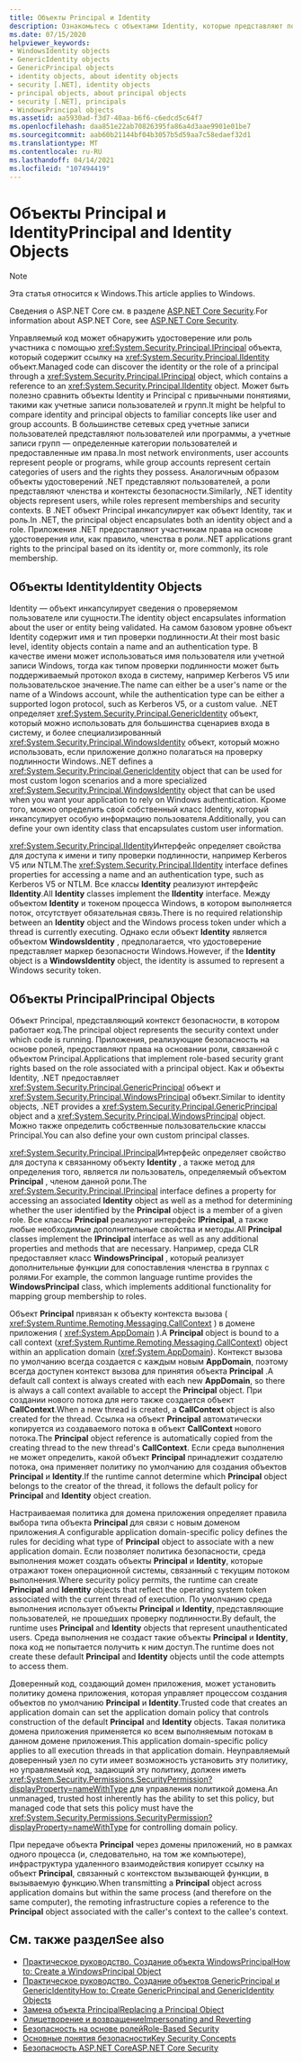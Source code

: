 ```yaml
---
title: Объекты Principal и Identity
description: Ознакомьтесь с объектами Identity, которые представляют пользователей в .NET. Также ознакомьтесь с основными объектами, которые инкапсулируют объект Identity & роли.
ms.date: 07/15/2020
helpviewer_keywords:
- WindowsIdentity objects
- GenericIdentity objects
- GenericPrincipal objects
- identity objects, about identity objects
- security [.NET], identity objects
- principal objects, about principal objects
- security [.NET], principals
- WindowsPrincipal objects
ms.assetid: aa5930ad-f3d7-40aa-b6f6-c6edcd5c64f7
ms.openlocfilehash: daa851e22ab70826395fa86a4d3aae9901e01be7
ms.sourcegitcommit: aab60b21144bf04b3057b5d59aa7c58edaef32d1
ms.translationtype: MT
ms.contentlocale: ru-RU
ms.lasthandoff: 04/14/2021
ms.locfileid: "107494419"
---
```

# <a name="principal-and-identity-objects"></a><span data-ttu-id="db24f-104">Объекты Principal и Identity</span><span class="sxs-lookup"><span data-stu-id="db24f-104">Principal and Identity Objects</span></span>

> [!NOTE]
> <span data-ttu-id="db24f-105">Эта статья относится к Windows.</span><span class="sxs-lookup"><span data-stu-id="db24f-105">This article applies to Windows.</span></span>
>
> <span data-ttu-id="db24f-106">Сведения о ASP.NET Core см. в разделе [ASP.NET Core Security](/aspnet/core/security/).</span><span class="sxs-lookup"><span data-stu-id="db24f-106">For information about ASP.NET Core, see [ASP.NET Core Security](/aspnet/core/security/).</span></span>

<span data-ttu-id="db24f-107">Управляемый код может обнаружить удостоверение или роль участника с помощью <xref:System.Security.Principal.IPrincipal> объекта, который содержит ссылку на <xref:System.Security.Principal.IIdentity> объект.</span><span class="sxs-lookup"><span data-stu-id="db24f-107">Managed code can discover the identity or the role of a principal through a <xref:System.Security.Principal.IPrincipal> object, which contains a reference to an <xref:System.Security.Principal.IIdentity> object.</span></span> <span data-ttu-id="db24f-108">Может быть полезно сравнить объекты Identity и Principal с привычными понятиями, такими как учетные записи пользователей и групп.</span><span class="sxs-lookup"><span data-stu-id="db24f-108">It might be helpful to compare identity and principal objects to familiar concepts like user and group accounts.</span></span> <span data-ttu-id="db24f-109">В большинстве сетевых сред учетные записи пользователей представляют пользователей или программы, а учетные записи групп — определенные категории пользователей и предоставленные им права.</span><span class="sxs-lookup"><span data-stu-id="db24f-109">In most network environments, user accounts represent people or programs, while group accounts represent certain categories of users and the rights they possess.</span></span> <span data-ttu-id="db24f-110">Аналогичным образом объекты удостоверений .NET представляют пользователей, а роли представляют членства и контексты безопасности.</span><span class="sxs-lookup"><span data-stu-id="db24f-110">Similarly, .NET identity objects represent users, while roles represent memberships and security contexts.</span></span> <span data-ttu-id="db24f-111">В .NET объект Principal инкапсулирует как объект Identity, так и роль.</span><span class="sxs-lookup"><span data-stu-id="db24f-111">In .NET, the principal object encapsulates both an identity object and a role.</span></span> <span data-ttu-id="db24f-112">Приложения .NET предоставляют участникам права на основе удостоверения или, как правило, членства в роли.</span><span class="sxs-lookup"><span data-stu-id="db24f-112">.NET applications grant rights to the principal based on its identity or, more commonly, its role membership.</span></span>  
  
## <a name="identity-objects"></a><span data-ttu-id="db24f-113">Объекты Identity</span><span class="sxs-lookup"><span data-stu-id="db24f-113">Identity Objects</span></span>

<span data-ttu-id="db24f-114">Identity — объект инкапсулирует сведения о проверяемом пользователе или сущности.</span><span class="sxs-lookup"><span data-stu-id="db24f-114">The identity object encapsulates information about the user or entity being validated.</span></span> <span data-ttu-id="db24f-115">На самом базовом уровне объект Identity содержит имя и тип проверки подлинности.</span><span class="sxs-lookup"><span data-stu-id="db24f-115">At their most basic level, identity objects contain a name and an authentication type.</span></span> <span data-ttu-id="db24f-116">В качестве имени может использоваться имя пользователя или учетной записи Windows, тогда как типом проверки подлинности может быть поддерживаемый протокол входа в систему, например Kerberos V5 или пользовательское значение.</span><span class="sxs-lookup"><span data-stu-id="db24f-116">The name can either be a user's name or the name of a Windows account, while the authentication type can be either a supported logon protocol, such as Kerberos V5, or a custom value.</span></span> <span data-ttu-id="db24f-117">.NET определяет <xref:System.Security.Principal.GenericIdentity> объект, который можно использовать для большинства сценариев входа в систему, и более специализированный <xref:System.Security.Principal.WindowsIdentity> объект, который можно использовать, если приложение должно полагаться на проверку подлинности Windows.</span><span class="sxs-lookup"><span data-stu-id="db24f-117">.NET defines a <xref:System.Security.Principal.GenericIdentity> object that can be used for most custom logon scenarios and a more specialized <xref:System.Security.Principal.WindowsIdentity> object that can be used when you want your application to rely on Windows authentication.</span></span> <span data-ttu-id="db24f-118">Кроме того, можно определить свой собственный класс Identity, который инкапсулирует особую информацию пользователя.</span><span class="sxs-lookup"><span data-stu-id="db24f-118">Additionally, you can define your own identity class that encapsulates custom user information.</span></span>  
  
<span data-ttu-id="db24f-119"><xref:System.Security.Principal.IIdentity>Интерфейс определяет свойства для доступа к имени и типу проверки подлинности, например Kerberos V5 или NTLM.</span><span class="sxs-lookup"><span data-stu-id="db24f-119">The <xref:System.Security.Principal.IIdentity> interface defines properties for accessing a name and an authentication type, such as Kerberos V5 or NTLM.</span></span> <span data-ttu-id="db24f-120">Все классы **Identity** реализуют интерфейс **IIdentity**.</span><span class="sxs-lookup"><span data-stu-id="db24f-120">All **Identity** classes implement the **IIdentity** interface.</span></span> <span data-ttu-id="db24f-121">Между объектом **Identity** и токеном процесса Windows, в котором выполняется поток, отсутствует обязательная связь.</span><span class="sxs-lookup"><span data-stu-id="db24f-121">There is no required relationship between an **Identity** object and the Windows process token under which a thread is currently executing.</span></span> <span data-ttu-id="db24f-122">Однако если объект **Identity** является объектом **WindowsIdentity** , предполагается, что удостоверение представляет маркер безопасности Windows.</span><span class="sxs-lookup"><span data-stu-id="db24f-122">However, if the **Identity** object is a **WindowsIdentity** object, the identity is assumed to represent a Windows security token.</span></span>  
  
## <a name="principal-objects"></a><span data-ttu-id="db24f-123">Объекты Principal</span><span class="sxs-lookup"><span data-stu-id="db24f-123">Principal Objects</span></span>

<span data-ttu-id="db24f-124">Объект Principal, представляющий контекст безопасности, в котором работает код.</span><span class="sxs-lookup"><span data-stu-id="db24f-124">The principal object represents the security context under which code is running.</span></span> <span data-ttu-id="db24f-125">Приложения, реализующие безопасность на основе ролей, предоставляют права на основании роли, связанной с объектом Principal.</span><span class="sxs-lookup"><span data-stu-id="db24f-125">Applications that implement role-based security grant rights based on the role associated with a principal object.</span></span> <span data-ttu-id="db24f-126">Как и объекты Identity, .NET предоставляет <xref:System.Security.Principal.GenericPrincipal> объект и <xref:System.Security.Principal.WindowsPrincipal> объект.</span><span class="sxs-lookup"><span data-stu-id="db24f-126">Similar to identity objects, .NET provides a <xref:System.Security.Principal.GenericPrincipal> object and a <xref:System.Security.Principal.WindowsPrincipal> object.</span></span> <span data-ttu-id="db24f-127">Можно также определить собственные пользовательские классы Principal.</span><span class="sxs-lookup"><span data-stu-id="db24f-127">You can also define your own custom principal classes.</span></span>  
  
<span data-ttu-id="db24f-128"><xref:System.Security.Principal.IPrincipal>Интерфейс определяет свойство для доступа к связанному объекту **Identity** , а также метод для определения того, является ли пользователь, определяемый объектом **Principal** , членом данной роли.</span><span class="sxs-lookup"><span data-stu-id="db24f-128">The <xref:System.Security.Principal.IPrincipal> interface defines a property for accessing an associated **Identity** object as well as a method for determining whether the user identified by the **Principal** object is a member of a given role.</span></span> <span data-ttu-id="db24f-129">Все классы **Principal** реализуют интерфейс **IPrincipal**, а также любые необходимые дополнительные свойства и методы.</span><span class="sxs-lookup"><span data-stu-id="db24f-129">All **Principal** classes implement the **IPrincipal** interface as well as any additional properties and methods that are necessary.</span></span> <span data-ttu-id="db24f-130">Например, среда CLR предоставляет класс **WindowsPrincipal** , который реализует дополнительные функции для сопоставления членства в группах с ролями.</span><span class="sxs-lookup"><span data-stu-id="db24f-130">For example, the common language runtime provides the **WindowsPrincipal** class, which implements additional functionality for mapping group membership to roles.</span></span>  
  
<span data-ttu-id="db24f-131">Объект **Principal** привязан к объекту контекста вызова ( <xref:System.Runtime.Remoting.Messaging.CallContext> ) в домене приложения ( <xref:System.AppDomain> ).</span><span class="sxs-lookup"><span data-stu-id="db24f-131">A **Principal** object is bound to a call context (<xref:System.Runtime.Remoting.Messaging.CallContext>) object within an application domain (<xref:System.AppDomain>).</span></span> <span data-ttu-id="db24f-132">Контекст вызова по умолчанию всегда создается с каждым новым **AppDomain**, поэтому всегда доступен контекст вызова для принятия объекта **Principal** .</span><span class="sxs-lookup"><span data-stu-id="db24f-132">A default call context is always created with each new **AppDomain**, so there is always a call context available to accept the **Principal** object.</span></span> <span data-ttu-id="db24f-133">При создании нового потока для него также создается объект **CallContext**.</span><span class="sxs-lookup"><span data-stu-id="db24f-133">When a new thread is created, a **CallContext** object is also created for the thread.</span></span> <span data-ttu-id="db24f-134">Ссылка на объект **Principal** автоматически копируется из создаваемого потока в объект **CallContext** нового потока.</span><span class="sxs-lookup"><span data-stu-id="db24f-134">The **Principal** object reference is automatically copied from the creating thread to the new thread's **CallContext**.</span></span> <span data-ttu-id="db24f-135">Если среда выполнения не может определить, какой объект **Principal** принадлежит создателю потока, она применяет политику по умолчанию для создания объектов **Principal** и **Identity**.</span><span class="sxs-lookup"><span data-stu-id="db24f-135">If the runtime cannot determine which **Principal** object belongs to the creator of the thread, it follows the default policy for **Principal** and **Identity** object creation.</span></span>  
  
<span data-ttu-id="db24f-136">Настраиваемая политика для домена приложения определяет правила выбора типа объекта **Principal** для связи с новым доменом приложения.</span><span class="sxs-lookup"><span data-stu-id="db24f-136">A configurable application domain-specific policy defines the rules for deciding what type of **Principal** object to associate with a new application domain.</span></span> <span data-ttu-id="db24f-137">Если позволяет политика безопасности, среда выполнения может создать объекты **Principal** и **Identity**, которые отражают токен операционной системы, связанный с текущим потоком выполнения.</span><span class="sxs-lookup"><span data-stu-id="db24f-137">Where security policy permits, the runtime can create **Principal** and **Identity** objects that reflect the operating system token associated with the current thread of execution.</span></span> <span data-ttu-id="db24f-138">По умолчанию среда выполнения использует объекты **Principal** и **Identity**, представляющие пользователей, не прошедших проверку подлинности.</span><span class="sxs-lookup"><span data-stu-id="db24f-138">By default, the runtime uses **Principal** and **Identity** objects that represent unauthenticated users.</span></span> <span data-ttu-id="db24f-139">Среда выполнения не создаст такие объекты **Principal** и **Identity**, пока код не попытается получить к ним доступ.</span><span class="sxs-lookup"><span data-stu-id="db24f-139">The runtime does not create these default **Principal** and **Identity** objects until the code attempts to access them.</span></span>  
  
<span data-ttu-id="db24f-140">Доверенный код, создающий домен приложения, может установить политику домена приложения, которая управляет процессом создания объектов по умолчанию **Principal** и **Identity**.</span><span class="sxs-lookup"><span data-stu-id="db24f-140">Trusted code that creates an application domain can set the application domain policy that controls construction of the default **Principal** and **Identity** objects.</span></span> <span data-ttu-id="db24f-141">Такая политика домена приложения применяется ко всем выполняемым потокам в данном домене приложения.</span><span class="sxs-lookup"><span data-stu-id="db24f-141">This application domain-specific policy applies to all execution threads in that application domain.</span></span> <span data-ttu-id="db24f-142">Неуправляемый доверенный узел по сути имеет возможность установить эту политику, но управляемый код, задающий эту политику, должен иметь <xref:System.Security.Permissions.SecurityPermission?displayProperty=nameWithType> для управления политикой домена.</span><span class="sxs-lookup"><span data-stu-id="db24f-142">An unmanaged, trusted host inherently has the ability to set this policy, but managed code that sets this policy must have the <xref:System.Security.Permissions.SecurityPermission?displayProperty=nameWithType> for controlling domain policy.</span></span>  
  
<span data-ttu-id="db24f-143">При передаче объекта **Principal** через домены приложений, но в рамках одного процесса (и, следовательно, на том же компьютере), инфраструктура удаленного взаимодействия копирует ссылку на объект **Principal**, связанный с контекстом вызывающей функции, в вызываемую функцию.</span><span class="sxs-lookup"><span data-stu-id="db24f-143">When transmitting a **Principal** object across application domains but within the same process (and therefore on the same computer), the remoting infrastructure copies a reference to the **Principal** object associated with the caller's context to the callee's context.</span></span>  
  
## <a name="see-also"></a><span data-ttu-id="db24f-144">См. также раздел</span><span class="sxs-lookup"><span data-stu-id="db24f-144">See also</span></span>

- [<span data-ttu-id="db24f-145">Практическое руководство. Создание объекта WindowsPrincipal</span><span class="sxs-lookup"><span data-stu-id="db24f-145">How to: Create a WindowsPrincipal Object</span></span>](how-to-create-a-windowsprincipal-object.md)
- [<span data-ttu-id="db24f-146">Практическое руководство. Создание объектов GenericPrincipal и GenericIdentity</span><span class="sxs-lookup"><span data-stu-id="db24f-146">How to: Create GenericPrincipal and GenericIdentity Objects</span></span>](how-to-create-genericprincipal-and-genericidentity-objects.md)
- [<span data-ttu-id="db24f-147">Замена объекта Principal</span><span class="sxs-lookup"><span data-stu-id="db24f-147">Replacing a Principal Object</span></span>](replacing-a-principal-object.md)
- [<span data-ttu-id="db24f-148">Олицетворение и возвращение</span><span class="sxs-lookup"><span data-stu-id="db24f-148">Impersonating and Reverting</span></span>](impersonating-and-reverting.md)
- [<span data-ttu-id="db24f-149">Безопасность на основе ролей</span><span class="sxs-lookup"><span data-stu-id="db24f-149">Role-Based Security</span></span>](role-based-security.md)
- [<span data-ttu-id="db24f-150">Основные понятия безопасности</span><span class="sxs-lookup"><span data-stu-id="db24f-150">Key Security Concepts</span></span>](key-security-concepts.md)
- [<span data-ttu-id="db24f-151">Безопасность ASP.NET Core</span><span class="sxs-lookup"><span data-stu-id="db24f-151">ASP.NET Core Security</span></span>](/aspnet/core/security/)

